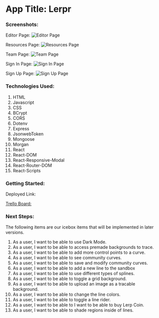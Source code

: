 # App Title: Lerpr

### Screenshots: 
Editor Page:
![Editor Page](../lerpr/src/assets/Editor_Page.png)

Resources Page:
![Resources Page](../lerpr/src/assets/Resources_Page.png)

Team Page:
![Team Page](../lerpr/src/assets/Team_Page.png)

Sign In Page:
![Sign In Page](../lerpr/src/assets/SignIn_Page.png)

Sign Up Page:
![Sign Up Page](../lerpr/src/assets/SignUp_Page.png)

### Technologies Used: 
1. HTML
2. Javascript
3. CSS
4. BCrypt
5. CORS
6. Dotenv
7. Express
8. JsonwebToken
9. Mongoose
10. Morgan
11. React
12. React-DOM
13. React-Responsive-Modal
14. React-Router-DOM
15. React-Scripts

### Getting Started:
Deployed Link: <LINK>

[Trello Board:](https://trello.com/b/MdiMxixR/lerpr)

### Next Steps:
The following items are our icebox items that will be implemented in later versions.
1. As a user, I want to be able to use Dark Mode.
2. As a user, I want to be able to access premade backgrounds to trace.
3. As a user, I want to be able to add more control points to a curve.
4. As a user, I want to be able to see community curves.
5. As a user, I want to be able to save and modify community curves.
6. As a user, I want to be able to add a new line to the sandbox
7. As a user, I want to be able to use different types of splines.
8. As a user, I want to be able to toggle a grid background.
9. As a user, I want to be able to upload an image as a tracable background.
10. As a user, I want to be able to change the line colors.
11. As a user, I want to be able to toggle a line rider.
12. As a user, I want to be able to I want to be able to buy Lerp Coin.
13. As a user, I want to be able to shade regions inside of lines.